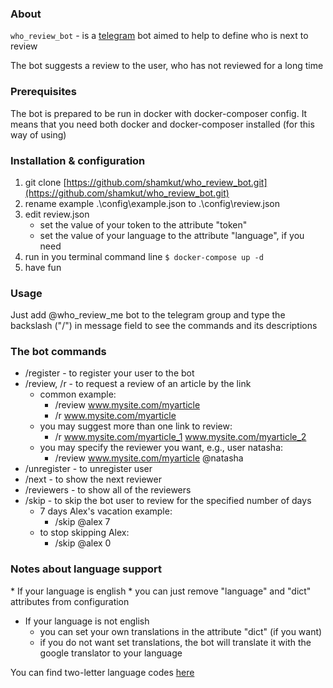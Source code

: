 ### About

`who_review_bot` - is a [telegram](https://telegram.org) bot aimed to help to define who is next to review

The bot suggests a review to the user, who has not reviewed for a long time

### Prerequisites

The bot is prepared to be run in docker with docker-composer config. 
It means that you need both docker and docker-composer installed (for this way of using)

### Installation & configuration
1. git clone [https://github.com/shamkut/who_review_bot.git](https://github.com/shamkut/who_review_bot.git)
2. rename example .\config\example.json to .\config\review.json</ul>
3. edit review.json
   - set the value of your token to the attribute "token"
   - set the value of your language to the attribute "language", if you need
4. run in you terminal command line ```$ docker-compose up -d ```
5. have fun

### Usage

Just add @who_review_me bot to the telegram group and type the backslash ("/") in message field to see the commands and its descriptions

### The bot commands

* /register - to register your user to the bot
* /review, /r - to request a review of an article by the link
   * common example: 
      * /review www.mysite.com/myarticle
      * /r www.mysite.com/myarticle
   * you may suggest more than one link to review: 
      * /r www.mysite.com/myarticle_1 www.mysite.com/myarticle_2
   * you may specify the reviewer you want, e.g., user natasha: 
      * /review www.mysite.com/myarticle @natasha
* /unregister - to unregister user
* /next - to show the next reviewer
* /reviewers - to show all of the reviewers
* /skip - to skip the bot user to review for the specified number of days
   * 7 days Alex's vacation example: 
      * /skip @alex 7
   * to stop skipping Alex: 
      * /skip @alex 0

<h3>Notes about language support</h3>
* If your language is english
  * you can just remove "language" and "dict" attributes from configuration

* If your language is not english
  * you can set your own translations in the attribute "dict" (if you want)
  * if you do not want set translations, the bot will translate it with the google translator to your language

You can find two-letter language codes [here](https://en.wikipedia.org/wiki/List_of_ISO_639-1_codes)
